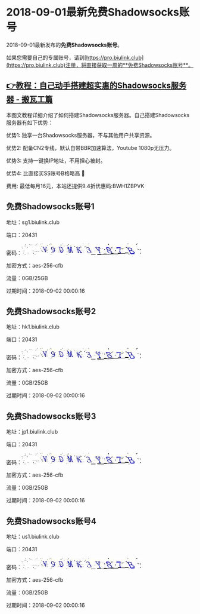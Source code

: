 # 2018-09-01最新**免费Shadowsocks账号**

2018-09-01最新发布的**免费Shadowsocks账号**。

如果您需要自己的专属账号，请到[https://pro.biulink.club](https://pro.biulink.club)注册，将直接获取一周的**免费Shadowsocks账号**。

## [👉教程：自己动手搭建超实惠的Shadowsocks服务器 - 搬瓦工篇](https://github.com/Biulink/ShadowsocksTutorials/blob/master/%E6%95%99%E6%82%A8%E8%87%AA%E5%B7%B1%E5%8A%A8%E6%89%8B%E6%90%AD%E5%BB%BA%E8%B6%85%E5%AE%9E%E6%83%A0%E7%9A%84Shadowsocks%E6%9C%8D%E5%8A%A1%E5%99%A8%20-%20%E6%90%AC%E7%93%A6%E5%B7%A5%E7%AF%87.md)
  
  本图文教程详细介绍了如何搭建Shadowsocks服务器。自己搭建Shadowsocks服务器有如下优势：

  优势1: 独享一台Shadowsocks服务器，不与其他用户共享资源。

  优势2: 配备CN2专线，默认自带BBR加速算法，Youtube 1080p无压力。

  优势3: 支持一键换IP地址，不用担心被封。

  优势4: 比直接买SS账号B格略高 🙂

  费用: 最低每月16元，本站还提供9.4折优惠码:BWH1ZBPVK  
## 免费Shadowsocks账号1

地址：sg1.biulink.club

端口：20431

密码：![免费Shadowsocks账号密码](../password/b01e21cf-7eca-431a-b7f5-7fd10b58deac.jpg)

加密方式：aes-256-cfb

流量：0GB/25GB

过期时间：2018-09-02 00:00:16

## 免费Shadowsocks账号2

地址：hk1.biulink.club

端口：20431

密码：![免费Shadowsocks账号密码](../password/b01e21cf-7eca-431a-b7f5-7fd10b58deac.jpg)

加密方式：aes-256-cfb

流量：0GB/25GB

过期时间：2018-09-02 00:00:16

## 免费Shadowsocks账号3

地址：jp1.biulink.club

端口：20431

密码：![免费Shadowsocks账号密码](../password/b01e21cf-7eca-431a-b7f5-7fd10b58deac.jpg)

加密方式：aes-256-cfb

流量：0GB/25GB

过期时间：2018-09-02 00:00:16

## 免费Shadowsocks账号4

地址：us1.biulink.club

端口：20431

密码：![免费Shadowsocks账号密码](../password/b01e21cf-7eca-431a-b7f5-7fd10b58deac.jpg)

加密方式：aes-256-cfb

流量：0GB/25GB

过期时间：2018-09-02 00:00:16

